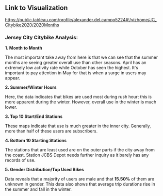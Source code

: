 ## Link to Visualization
https://public.tableau.com/profile/alexander.del.campo5224#!/vizhome/JC_Citybike2020/2020Months

### Jersey City Citybike Analysis:

**1. Month to Month**

The most important take away from here is that we can see that the summer months are seeing greater overall use than other seasons. April has an extremely low activity rate while October has seen the highest. It's important to pay attention in May for that is when a surge in users may appear.

**2. Summer/Winter Hours**

Here, the data indicates that bikes are used most during rush hour; this is more apparent during the winter. However, overall use in the winter is much lower.

**3. Top 10 Start/End Stations**

These maps indicate that use is much greater in the inner city. Generally, more than half of these users are subscribers.

**4. Bottom 10 Starting Stations**

The stations that are least used are on the outer parts if the city away from the coast. Station JCBS Depot needs further inquiry as it barely has any records of use.

**5. Gender Distribution/Top Used Bikes**

Data reveals that a majority of users are male and that **15.50%** of them are unknown in gender. This data also shows that average trip durations rise in the summer and fall in the winter.

